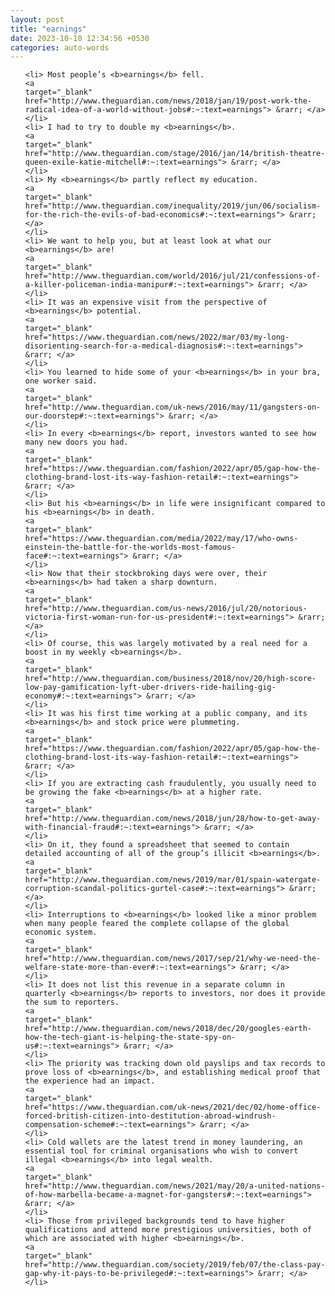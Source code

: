 ```yaml
---
layout: post
title: "earnings"
date: 2023-10-10 12:34:56 +0530
categories: auto-words
---
```

<ol>

    <li> Most people’s <b>earnings</b> fell.
    <a 
    target="_blank" 
    href="http://www.theguardian.com/news/2018/jan/19/post-work-the-radical-idea-of-a-world-without-jobs#:~:text=earnings"> &rarr; </a>
    </li>
    <li> I had to try to double my <b>earnings</b>.
    <a 
    target="_blank" 
    href="http://www.theguardian.com/stage/2016/jan/14/british-theatre-queen-exile-katie-mitchell#:~:text=earnings"> &rarr; </a>
    </li>
    <li> My <b>earnings</b> partly reflect my education.
    <a 
    target="_blank" 
    href="http://www.theguardian.com/inequality/2019/jun/06/socialism-for-the-rich-the-evils-of-bad-economics#:~:text=earnings"> &rarr; </a>
    </li>
    <li> We want to help you, but at least look at what our <b>earnings</b> are!
    <a 
    target="_blank" 
    href="http://www.theguardian.com/world/2016/jul/21/confessions-of-a-killer-policeman-india-manipur#:~:text=earnings"> &rarr; </a>
    </li>
    <li> It was an expensive visit from the perspective of <b>earnings</b> potential.
    <a 
    target="_blank" 
    href="https://www.theguardian.com/news/2022/mar/03/my-long-disorienting-search-for-a-medical-diagnosis#:~:text=earnings"> &rarr; </a>
    </li>
    <li> You learned to hide some of your <b>earnings</b> in your bra, one worker said.
    <a 
    target="_blank" 
    href="http://www.theguardian.com/uk-news/2016/may/11/gangsters-on-our-doorstep#:~:text=earnings"> &rarr; </a>
    </li>
    <li> In every <b>earnings</b> report, investors wanted to see how many new doors you had.
    <a 
    target="_blank" 
    href="https://www.theguardian.com/fashion/2022/apr/05/gap-how-the-clothing-brand-lost-its-way-fashion-retail#:~:text=earnings"> &rarr; </a>
    </li>
    <li> But his <b>earnings</b> in life were insignificant compared to his <b>earnings</b> in death.
    <a 
    target="_blank" 
    href="https://www.theguardian.com/media/2022/may/17/who-owns-einstein-the-battle-for-the-worlds-most-famous-face#:~:text=earnings"> &rarr; </a>
    </li>
    <li> Now that their stockbroking days were over, their <b>earnings</b> had taken a sharp downturn.
    <a 
    target="_blank" 
    href="http://www.theguardian.com/us-news/2016/jul/20/notorious-victoria-first-woman-run-for-us-president#:~:text=earnings"> &rarr; </a>
    </li>
    <li> Of course, this was largely motivated by a real need for a boost in my weekly <b>earnings</b>.
    <a 
    target="_blank" 
    href="http://www.theguardian.com/business/2018/nov/20/high-score-low-pay-gamification-lyft-uber-drivers-ride-hailing-gig-economy#:~:text=earnings"> &rarr; </a>
    </li>
    <li> It was his first time working at a public company, and its <b>earnings</b> and stock price were plummeting.
    <a 
    target="_blank" 
    href="https://www.theguardian.com/fashion/2022/apr/05/gap-how-the-clothing-brand-lost-its-way-fashion-retail#:~:text=earnings"> &rarr; </a>
    </li>
    <li> If you are extracting cash fraudulently, you usually need to be growing the fake <b>earnings</b> at a higher rate.
    <a 
    target="_blank" 
    href="http://www.theguardian.com/news/2018/jun/28/how-to-get-away-with-financial-fraud#:~:text=earnings"> &rarr; </a>
    </li>
    <li> On it, they found a spreadsheet that seemed to contain detailed accounting of all of the group’s illicit <b>earnings</b>.
    <a 
    target="_blank" 
    href="http://www.theguardian.com/news/2019/mar/01/spain-watergate-corruption-scandal-politics-gurtel-case#:~:text=earnings"> &rarr; </a>
    </li>
    <li> Interruptions to <b>earnings</b> looked like a minor problem when many people feared the complete collapse of the global economic system.
    <a 
    target="_blank" 
    href="http://www.theguardian.com/news/2017/sep/21/why-we-need-the-welfare-state-more-than-ever#:~:text=earnings"> &rarr; </a>
    </li>
    <li> It does not list this revenue in a separate column in quarterly <b>earnings</b> reports to investors, nor does it provide the sum to reporters.
    <a 
    target="_blank" 
    href="http://www.theguardian.com/news/2018/dec/20/googles-earth-how-the-tech-giant-is-helping-the-state-spy-on-us#:~:text=earnings"> &rarr; </a>
    </li>
    <li> The priority was tracking down old payslips and tax records to prove loss of <b>earnings</b>, and establishing medical proof that the experience had an impact.
    <a 
    target="_blank" 
    href="https://www.theguardian.com/uk-news/2021/dec/02/home-office-forced-british-citizen-into-destitution-abroad-windrush-compensation-scheme#:~:text=earnings"> &rarr; </a>
    </li>
    <li> Cold wallets are the latest trend in money laundering, an essential tool for criminal organisations who wish to convert illegal <b>earnings</b> into legal wealth.
    <a 
    target="_blank" 
    href="http://www.theguardian.com/news/2021/may/20/a-united-nations-of-how-marbella-became-a-magnet-for-gangsters#:~:text=earnings"> &rarr; </a>
    </li>
    <li> Those from privileged backgrounds tend to have higher qualifications and attend more prestigious universities, both of which are associated with higher <b>earnings</b>.
    <a 
    target="_blank" 
    href="http://www.theguardian.com/society/2019/feb/07/the-class-pay-gap-why-it-pays-to-be-privileged#:~:text=earnings"> &rarr; </a>
    </li>